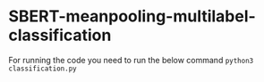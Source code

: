 # SBERT-meanpooling-multilabel-classification

For running the code you need to run the below command
`python3 classification.py`
